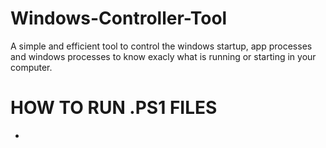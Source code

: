 # Windows-Controller-Tool
A simple and efficient tool to control the windows startup, app processes and windows processes to know exacly what is running or starting in your computer.

# HOW TO RUN .PS1 FILES
-
